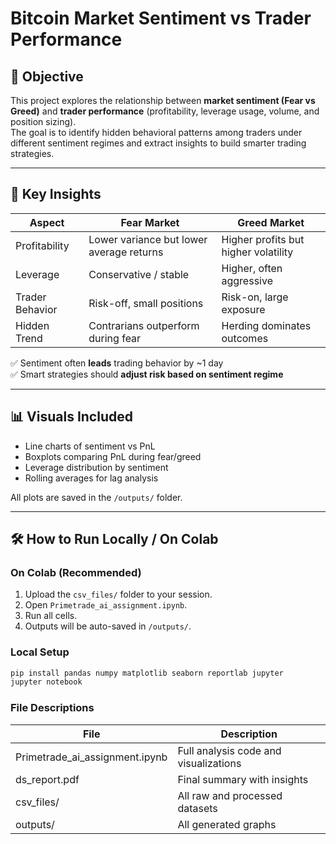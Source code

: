 
# Bitcoin Market Sentiment vs Trader Performance

## 📌 Objective
This project explores the relationship between **market sentiment (Fear vs Greed)** and **trader performance** (profitability, leverage usage, volume, and position sizing).  
The goal is to identify hidden behavioral patterns among traders under different sentiment regimes and extract insights to build smarter trading strategies.

---

## 🧠 Key Insights

| Aspect           | Fear Market                                    | Greed Market                                 |
|-----------------|-----------------------------------------------|---------------------------------------------|
| Profitability   | Lower variance but lower average returns       | Higher profits but higher volatility        |
| Leverage        | Conservative / stable                          | Higher, often aggressive                     |
| Trader Behavior | Risk-off, small positions                      | Risk-on, large exposure                      |
| Hidden Trend    | Contrarians outperform during fear             | Herding dominates outcomes                   |

✅ Sentiment often **leads** trading behavior by ~1 day  
✅ Smart strategies should **adjust risk based on sentiment regime**

---

## 📊 Visuals Included
- Line charts of sentiment vs PnL  
- Boxplots comparing PnL during fear/greed  
- Leverage distribution by sentiment  
- Rolling averages for lag analysis  

All plots are saved in the `/outputs/` folder.

---

## 🛠 How to Run Locally / On Colab

### On Colab (Recommended)
1. Upload the `csv_files/` folder to your session.  
2. Open `Primetrade_ai_assignment.ipynb`.  
3. Run all cells.  
4. Outputs will be auto-saved in `/outputs/`.

### Local Setup
```bash
pip install pandas numpy matplotlib seaborn reportlab jupyter
jupyter notebook
````

### File Descriptions

| File             | Description                           |
| ---------------- | ------------------------------------- |
| Primetrade_ai_assignment.ipynb | Full analysis code and visualizations |
| ds_report.pdf    | Final summary with insights           |
| csv_files/       | All raw and processed datasets        |
| outputs/         | All generated graphs                  |

